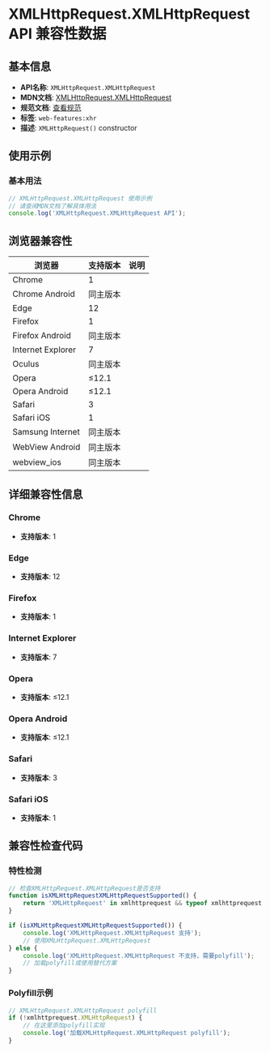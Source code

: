 # XMLHttpRequest.XMLHttpRequest API 兼容性数据

## 基本信息

- **API名称**: `XMLHttpRequest.XMLHttpRequest`
- **MDN文档**: [XMLHttpRequest.XMLHttpRequest](https://developer.mozilla.org/docs/Web/API/XMLHttpRequest/XMLHttpRequest)
- **规范文档**: [查看规范](https://xhr.spec.whatwg.org/#dom-xmlhttprequest)
- **标签**: `web-features:xhr`
- **描述**: `XMLHttpRequest()` constructor

## 使用示例

### 基本用法

```javascript
// XMLHttpRequest.XMLHttpRequest 使用示例
// 请查阅MDN文档了解具体用法
console.log('XMLHttpRequest.XMLHttpRequest API');
```

## 浏览器兼容性

| 浏览器 | 支持版本 | 说明 |
|--------|----------|------|
| Chrome | 1 |  |
| Chrome Android | 同主版本 |  |
| Edge | 12 |  |
| Firefox | 1 |  |
| Firefox Android | 同主版本 |  |
| Internet Explorer | 7 |  |
| Oculus | 同主版本 |  |
| Opera | ≤12.1 |  |
| Opera Android | ≤12.1 |  |
| Safari | 3 |  |
| Safari iOS | 1 |  |
| Samsung Internet | 同主版本 |  |
| WebView Android | 同主版本 |  |
| webview_ios | 同主版本 |  |

## 详细兼容性信息

### Chrome

- **支持版本**: 1

### Edge

- **支持版本**: 12

### Firefox

- **支持版本**: 1

### Internet Explorer

- **支持版本**: 7

### Opera

- **支持版本**: ≤12.1

### Opera Android

- **支持版本**: ≤12.1

### Safari

- **支持版本**: 3

### Safari iOS

- **支持版本**: 1

## 兼容性检查代码

### 特性检测

```javascript
// 检查XMLHttpRequest.XMLHttpRequest是否支持
function isXMLHttpRequestXMLHttpRequestSupported() {
    return 'XMLHttpRequest' in xmlhttprequest && typeof xmlhttprequest.XMLHttpRequest === 'function';
}

if (isXMLHttpRequestXMLHttpRequestSupported()) {
    console.log('XMLHttpRequest.XMLHttpRequest 支持');
    // 使用XMLHttpRequest.XMLHttpRequest
} else {
    console.log('XMLHttpRequest.XMLHttpRequest 不支持，需要polyfill');
    // 加载polyfill或使用替代方案
}
```

### Polyfill示例

```javascript
// XMLHttpRequest.XMLHttpRequest polyfill
if (!xmlhttprequest.XMLHttpRequest) {
    // 在这里添加polyfill实现
    console.log('加载XMLHttpRequest.XMLHttpRequest polyfill');
}
```


